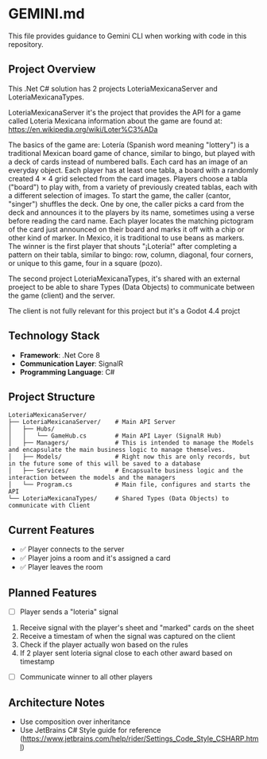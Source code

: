 # GEMINI.md

This file provides guidance to Gemini CLI when working with code in this repository.

## Project Overview

This .Net C# solution has 2 projects LoteriaMexicanaServer and LoteriaMexicanaTypes.

LoteriaMexicanaServer it's the project that provides the API for a game called Loteria Mexicana information about the game are found at: https://en.wikipedia.org/wiki/Loter%C3%ADa

The basics of the game are: Lotería (Spanish word meaning "lottery") is a traditional Mexican board game of chance, similar to bingo, but played with a deck of cards instead of numbered balls. Each card has an image of an everyday object. Each player has at least one tabla, a board with a randomly created 4 × 4 grid selected from the card images. Players choose a tabla ("board") to play with, from a variety of previously created tablas, each with a different selection of images. To start the game, the caller (cantor, "singer") shuffles the deck. One by one, the caller picks a card from the deck and announces it to the players by its name, sometimes using a verse before reading the card name. Each player locates the matching pictogram of the card just announced on their board and marks it off with a chip or other kind of marker. In Mexico, it is traditional to use beans as markers. The winner is the first player that shouts "¡Lotería!" after completing a pattern on their tabla, similar to bingo: row, column, diagonal, four corners, or unique to this game, four in a square (pozo).

The second project LoteriaMexicanaTypes, it's shared with an external proeject to be able to share Types (Data Objects) to communicate between the game (client) and the server.

The client is not fully relevant for this project but it's a Godot 4.4 projct

## Technology Stack

- **Framework**: .Net Core 8
- **Communication Layer**: SignalR
- **Programming Language**: C#


## Project Structure

```
LoteriaMexicanaServer/
├── LoteriaMexicanaServer/    # Main API Server
│   ├── Hubs/
│   │   └── GameHub.cs        # Main API Layer (SignalR Hub)
│   ├── Managers/             # This is intended to manage the Models and encapsulate the main business logic to manage themselves.
│   ├── Models/               # Right now this are only records, but in the future some of this will be saved to a database
│   ├── Services/             # Encapsualte business logic and the interaction between the models and the managers
│   └── Program.cs            # Main file, configures and starts the API
└── LoteriaMexicanaTypes/     # Shared Types (Data Objects) to communicate with Client
```


## Current Features

- ✅ Player connects to the server
- ✅ Player joins a room and it's assigned a card
- ✅ Player leaves the room

## Planned Features

- [ ] Player sends a "loteria" signal
1. Receive signal with the player's sheet and "marked" cards on the sheet
2. Receive a timestam of when the signal was captured on the client
3. Check if the player actually won based on the rules
5. If 2 player sent loteria signal close to each other award based on timestamp
- [ ] Communicate winner to all other players

## Architecture Notes

- Use composition over inheritance
- Use JetBrains C# Style guide for reference (https://www.jetbrains.com/help/rider/Settings_Code_Style_CSHARP.html)

